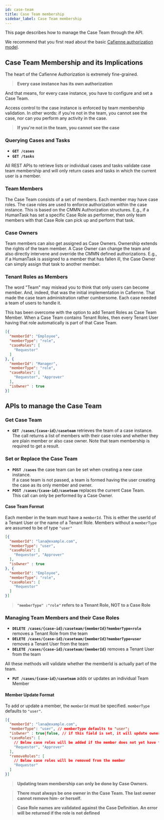 ```yaml
---
id: case-team
title: Case Team membership
sidebar_label: Case Team membership
---
```


This page describes how to manage the Case Team through the API.

We recommend that you first read about the basic [Cafienne authorization model](engine/authorization).

## Case Team Membership and its Implications
The heart of the Cafienne Authorization is extremely fine-grained. 

> **Every case instance has its own authorization**

And that means, for every case instance, you have to configure and set a Case Team.

Access control to the case instance is enforced by team membership validation. In other words: if you're not in the team, you cannot see the case, nor can you perform any activity in the case.

> **If you're not in the team, you cannot see the case**

### Querying Cases and Tasks
- **`GET /cases`**
- **`GET /tasks`**

All REST APIs to retrieve lists or individual cases and tasks validate case team membership and will only return cases and tasks in which the current user is a member.

### Team Members
The Case Team consists of a set of members. Each member may have case roles. The case roles are used to enforce authorization within the case instance. This is based on the CMMN Authorization structures. E.g., if a HumanTask has set a specific Case Role as performer, then only team members with that Case Role can pick up and perform that task.

### Case Owners
Team members can also get assigned as Case Owners. Ownership extends the rights of the team member. A Case Owner can change the team and also directly intervene and override the CMMN defined authorizations. E.g., if a HumanTask is assigned to a member that has fallen ill, the Case Owner can simply assign that task to another member.

### Tenant Roles as Members
The word "Team" may mislead you to think that only users can become member. 
And, indeed, that was the initial implementation in Cafienne. That made the case team administration rather cumbersome. Each case needed a team of users to handle it.

This has been overcome with the option to add Tenant Roles as Case Team Member. When a Case Team contains Tenant Roles, then every Tenant User having that role automatically is part of that Case Team.

```json
[{ 
  "memberId": "Employee",
  "memberType": "role",
  "caseRoles": [
    "Requestor"
  ]
}, { 
  "memberId": "Manager",
  "memberType": "role",
  "caseRoles": [
    "Requestor", "Approver"
  ],
  "isOwner" : true
}]
```

## APIs to manage the Case Team

### Get Case Team
- **`GET /cases/{case-id}/caseteam`** retrieves the team of a case instance.<br/>
The call returns a list of members with their case roles and whether they are plain member or also case owner. Note that team membership is required to get a result.

### Set or Replace the Case Team
- **`POST /cases`** the case team can be set when creating a new case instance.<br/>
If a case team is not passed, a team is formed having the user creating the case as its only member and owner.
- **`POST /cases/{case-id}/caseteam`** replaces the current Case Team.<br/>
This call can only be performed by a Case Owner.

#### Case Team Format
Each member in the team must have a `memberId`. This is either the userId of a Tenant User or the name of a Tenant Role. Members without a `memberType` are assumed to be of type `"user"`
```json
[{ 
  "memberId": "lana@example.com",
  "memberType": "user",
  "caseRoles": [
    "Requestor", "Approver"
  ],
  "isOwner" : true
}, { 
  "memberId": "Employee",
  "memberType": "role",
  "caseRoles": [
    "Requestor"
  ]
}]
```
> **`"memberType" :"role"` refers to a Tenant Role, NOT to a Case Role**

### Managing Team Members and their Case Roles
- **`DELETE /cases/{case-id}/caseteam/{memberId}?memberType=role`** removes a Tenant Role from the team
- **`DELETE /cases/{case-id}/caseteam/{memberId}?memberType=user`** removes a Tenant User from the team
- **`DELETE /cases/{case-id}/caseteam/{memberId}`** removes a Tenant User from the team

All these methods will validate whether the memberId is actually part of the team.

- **`PUT /cases/{case-id}/caseteam`** adds or updates an individual Team Member<br/>

#### Member Update Format
To add or update a member, the `memberId` must be specified. `memberType` defaults to `"user"`.
```json
[{ 
  "memberId": "lana@example.com",
  "memberType": "user", // memberType defaults to "user";
  "isOwner" : true|false, // if this field is set, it will update ownership with the value. 
  "caseRoles": [
    // Below case roles will be added if the member does not yet have them.
    "Requestor", "Approver"
  ],
  "removeRoles": [ 
    // Below case roles will be removed from the member
    "Requestor"
  ]
}]
```
> **Updating team membership can only be done by Case Owners.**

> **There must always be one owner in the Case Team. The last owner cannot remove him- or herself.**

> **Case Role names are validated against the Case Definition. An error will be returned if the role is not defined**
